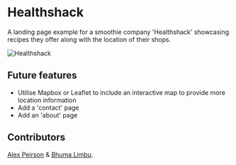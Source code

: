 # Healthshack

A landing page example for a smoothie company 'Healthshack' showcasing recipes they offer along with the location of their shops.

![Healthshack](https://res.cloudinary.com/de8a23w1z/image/upload/v1600618113/healthshack/Screenshot_2020-09-20_at_17.04.08_hxgz9f.png)

## Future features

-   Utilise Mapbox or Leaflet to include an interactive map to provide more location information
-   Add a 'contact' page
-   Add an 'about' page

## Contributors

[Alex Peirson](https://github.com/AKP-13) & [Bhuma Limbu](https://github.com/bhuma08).
